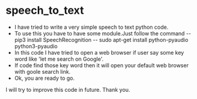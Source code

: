 # speech_to_text

- I have tried to write a very simple speech to text python code. 
- To use this you have to have some module.Just follow the command
    -- pip3 install SpeechRecognition
    -- sudo apt-get install python-pyaudio python3-pyaudio
- In this code I have tried to open a web browser if user say some key word like 'let me search on Google'.
- If code find those key word then it will open your default web browser with goole search link. 
- Ok, you are ready to go. 

I will try to improve this code in future. Thank you.
